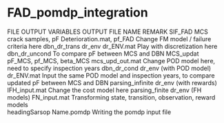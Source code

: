 # FAD_pomdp_integration

FILE              OUTPUT VARIABLES              OUTPUT FILE NAME            REMARK
SIF_FAD           MCS crack samples, pF         Deterioration.mat, pf_FAD   Change FM model / failure criteria here 
dbn_dr_trans      dr_env                        dr_ENV.mat                  Play with discretization here 
dbn_dr_uncond                                                               To compare pF between MCS and DBN 
MCS_updat         pF_MCS, pf_MCS, beta_MCS      mcs_upd_out.mat             Change POD model here, need to specify inspection years 
dbn_dr_cond       dr_env (with POD model)       dr_ENV.mat                  Input the same POD model and inspection years, to compare updated pF between MCS and DBN 
parsing_infinite  dr_env (with rewards)         IFH_input.mat               Change the cost model here 
parsing_finite    dr_env (FH models)            FN_input.mat                Transforming state, transition, observation, reward models  
headingSarsop                                   Name.pomdp                  Writing the pomdp input file 

